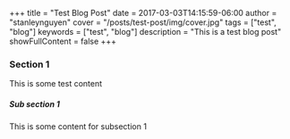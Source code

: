 +++
title = "Test Blog Post"
date = 2017-03-03T14:15:59-06:00
author = "stanleynguyen"
cover = "/posts/test-post/img/cover.jpg"
tags = ["test", "blog"]
keywords = ["test", "blog"]
description = "This is a test blog post"
showFullContent = false
+++

### Section 1

This is some test content

##### Sub section 1

This is some content for subsection 1
